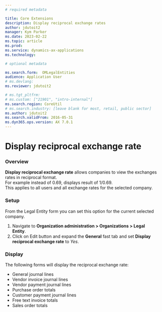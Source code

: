 ```yaml
---
# required metadata

title: Core Extensions
description: Display reciprocal exchange rates
author: jdutoit2
manager: Kym Parker
ms.date: 2023-02-22
ms.topic: article
ms.prod: 
ms.service: dynamics-ax-applications
ms.technology: 

# optional metadata

ms.search.form:  OMLegalEntities
audience: Application User
# ms.devlang: 
ms.reviewer: jdutoit2

# ms.tgt_pltfrm: 
# ms.custom: ["21901", "intro-internal"]
ms.search.region: CoreUtil
# ms.search.industry: [leave blank for most, retail, public sector]
ms.author: jdutoit2
ms.search.validFrom: 2016-05-31
ms.dyn365.ops.version: AX 7.0.1
---
```


# Display reciprocal exchange rate

### Overview
**Display reciprocal exchange rate** allows companies to view the exchanges rates in reciprocal format. <br>
For example instead of 0.69, displays result of 1/0.69. <br>
This applies to all users and all exchange rates for the selected company.
 
### Setup
From the Legal Entity form you can set this option for the current selected company.

1. Navigate to **Organization administration > Organizations > Legal Entity**. 
2. Click on Edit button and expand the **General** fast tab and set **Display reciprocal exchange rate** to _Yes_. 

### Display
The following forms will display the reciprocal exchange rate:
- General journal lines
- Vendor invoice journal lines
- Vendor payment journal lines
- Purchase order totals
- Customer payment journal lines
- Free text invoice totals
- Sales order totals

